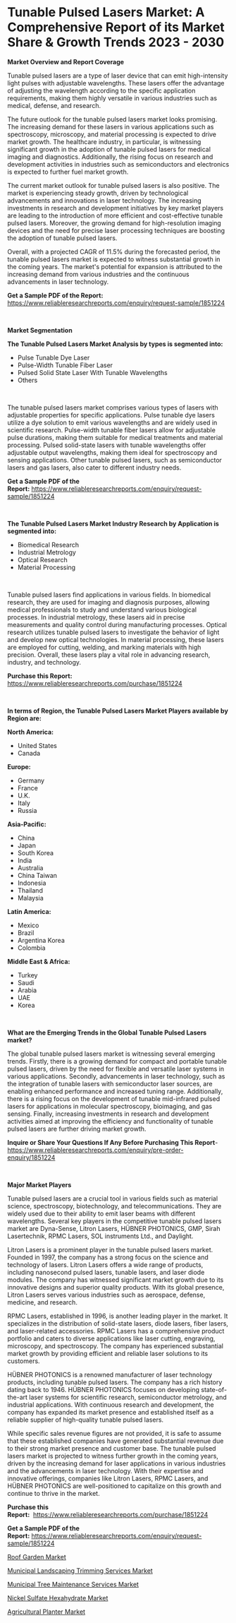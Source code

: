 <p><h1>Tunable Pulsed Lasers Market: A Comprehensive Report of its Market Share & Growth Trends 2023 - 2030</h1></p><p><strong>Market Overview and Report Coverage</strong></p>
<p><p>Tunable pulsed lasers are a type of laser device that can emit high-intensity light pulses with adjustable wavelengths. These lasers offer the advantage of adjusting the wavelength according to the specific application requirements, making them highly versatile in various industries such as medical, defense, and research.</p><p>The future outlook for the tunable pulsed lasers market looks promising. The increasing demand for these lasers in various applications such as spectroscopy, microscopy, and material processing is expected to drive market growth. The healthcare industry, in particular, is witnessing significant growth in the adoption of tunable pulsed lasers for medical imaging and diagnostics. Additionally, the rising focus on research and development activities in industries such as semiconductors and electronics is expected to further fuel market growth.</p><p>The current market outlook for tunable pulsed lasers is also positive. The market is experiencing steady growth, driven by technological advancements and innovations in laser technology. The increasing investments in research and development initiatives by key market players are leading to the introduction of more efficient and cost-effective tunable pulsed lasers. Moreover, the growing demand for high-resolution imaging devices and the need for precise laser processing techniques are boosting the adoption of tunable pulsed lasers.</p><p>Overall, with a projected CAGR of 11.5% during the forecasted period, the tunable pulsed lasers market is expected to witness substantial growth in the coming years. The market's potential for expansion is attributed to the increasing demand from various industries and the continuous advancements in laser technology.</p></p>
<p><strong>Get a Sample PDF of the Report:</strong> <a href="https://www.reliableresearchreports.com/enquiry/request-sample/1851224">https://www.reliableresearchreports.com/enquiry/request-sample/1851224</a></p>
<p>&nbsp;</p>
<p><strong>Market Segmentation</strong></p>
<p><strong>The Tunable Pulsed Lasers Market Analysis by types is segmented into:</strong></p>
<p><ul><li>Pulse Tunable Dye Laser</li><li>Pulse-Width Tunable Fiber Laser</li><li>Pulsed Solid State Laser With Tunable Wavelengths</li><li>Others</li></ul></p>
<p>&nbsp;</p>
<p><p>The tunable pulsed lasers market comprises various types of lasers with adjustable properties for specific applications. Pulse tunable dye lasers utilize a dye solution to emit various wavelengths and are widely used in scientific research. Pulse-width tunable fiber lasers allow for adjustable pulse durations, making them suitable for medical treatments and material processing. Pulsed solid-state lasers with tunable wavelengths offer adjustable output wavelengths, making them ideal for spectroscopy and sensing applications. Other tunable pulsed lasers, such as semiconductor lasers and gas lasers, also cater to different industry needs.</p></p>
<p><strong>Get a Sample PDF of the Report:</strong>&nbsp;<a href="https://www.reliableresearchreports.com/enquiry/request-sample/1851224">https://www.reliableresearchreports.com/enquiry/request-sample/1851224</a></p>
<p>&nbsp;</p>
<p><strong>The Tunable Pulsed Lasers Market Industry Research by Application is segmented into:</strong></p>
<p><ul><li>Biomedical Research</li><li>Industrial Metrology</li><li>Optical Research</li><li>Material Processing</li></ul></p>
<p>&nbsp;</p>
<p><p>Tunable pulsed lasers find applications in various fields. In biomedical research, they are used for imaging and diagnosis purposes, allowing medical professionals to study and understand various biological processes. In industrial metrology, these lasers aid in precise measurements and quality control during manufacturing processes. Optical research utilizes tunable pulsed lasers to investigate the behavior of light and develop new optical technologies. In material processing, these lasers are employed for cutting, welding, and marking materials with high precision. Overall, these lasers play a vital role in advancing research, industry, and technology.</p></p>
<p><strong>Purchase this Report:</strong>&nbsp; <a href="https://www.reliableresearchreports.com/purchase/1851224">https://www.reliableresearchreports.com/purchase/1851224</a></p>
<p>&nbsp;</p>
<p><strong>In terms of Region, the Tunable Pulsed Lasers Market Players available by Region are:</strong></p>
<p>
    <p> <strong> North America: </strong>
        <ul>
            <li>United States</li>
            <li>Canada</li>
        </ul>
        </p> 
    <p> <strong> Europe: </strong>
        <ul>
            <li>Germany</li>
            <li>France</li>
            <li>U.K.</li>
            <li>Italy</li>
            <li>Russia</li>
        </ul>
        </p> 
    <p> <strong> Asia-Pacific: </strong>
        <ul>
            <li>China</li>
            <li>Japan</li>
            <li>South Korea</li>
            <li>India</li>
            <li>Australia</li>
            <li>China Taiwan</li>
            <li>Indonesia</li>
            <li>Thailand</li>
            <li>Malaysia</li>
        </ul>
        </p> 
    <p> <strong> Latin America: </strong>
        <ul>
            <li>Mexico</li>
            <li>Brazil</li>
            <li>Argentina Korea</li>
            <li>Colombia</li>
        </ul>
        </p> 
    <p> <strong> Middle East & Africa: </strong>
        <ul>
            <li>Turkey</li>
            <li>Saudi</li>
            <li>Arabia</li>
            <li>UAE</li>
            <li>Korea</li>
        </ul>
    </p>
    </p>
<p>&nbsp;</p>
<p><strong>What are the Emerging Trends in the Global Tunable Pulsed Lasers market?</strong></p>
<p><p>The global tunable pulsed lasers market is witnessing several emerging trends. Firstly, there is a growing demand for compact and portable tunable pulsed lasers, driven by the need for flexible and versatile laser systems in various applications. Secondly, advancements in laser technology, such as the integration of tunable lasers with semiconductor laser sources, are enabling enhanced performance and increased tuning range. Additionally, there is a rising focus on the development of tunable mid-infrared pulsed lasers for applications in molecular spectroscopy, bioimaging, and gas sensing. Finally, increasing investments in research and development activities aimed at improving the efficiency and functionality of tunable pulsed lasers are further driving market growth.</p></p>
<p><strong>Inquire or Share Your Questions If Any Before Purchasing This Report</strong>- <a href="https://www.reliableresearchreports.com/enquiry/pre-order-enquiry/1851224">https://www.reliableresearchreports.com/enquiry/pre-order-enquiry/1851224</a></p>
<p>&nbsp;</p>
<p><strong>Major Market Players</strong></p>
<p><p>Tunable pulsed lasers are a crucial tool in various fields such as material science, spectroscopy, biotechnology, and telecommunications. They are widely used due to their ability to emit laser beams with different wavelengths. Several key players in the competitive tunable pulsed lasers market are Dyna-Sense, Litron Lasers, HÜBNER PHOTONICS, GMP, Sirah Lasertechnik, RPMC Lasers, SOL instruments Ltd., and Daylight.</p><p>Litron Lasers is a prominent player in the tunable pulsed lasers market. Founded in 1997, the company has a strong focus on the science and technology of lasers. Litron Lasers offers a wide range of products, including nanosecond pulsed lasers, tunable lasers, and laser diode modules. The company has witnessed significant market growth due to its innovative designs and superior quality products. With its global presence, Litron Lasers serves various industries such as aerospace, defense, medicine, and research.</p><p>RPMC Lasers, established in 1996, is another leading player in the market. It specializes in the distribution of solid-state lasers, diode lasers, fiber lasers, and laser-related accessories. RPMC Lasers has a comprehensive product portfolio and caters to diverse applications like laser cutting, engraving, microscopy, and spectroscopy. The company has experienced substantial market growth by providing efficient and reliable laser solutions to its customers.</p><p>HÜBNER PHOTONICS is a renowned manufacturer of laser technology products, including tunable pulsed lasers. The company has a rich history dating back to 1946. HÜBNER PHOTONICS focuses on developing state-of-the-art laser systems for scientific research, semiconductor metrology, and industrial applications. With continuous research and development, the company has expanded its market presence and established itself as a reliable supplier of high-quality tunable pulsed lasers.</p><p>While specific sales revenue figures are not provided, it is safe to assume that these established companies have generated substantial revenue due to their strong market presence and customer base. The tunable pulsed lasers market is projected to witness further growth in the coming years, driven by the increasing demand for laser applications in various industries and the advancements in laser technology. With their expertise and innovative offerings, companies like Litron Lasers, RPMC Lasers, and HÜBNER PHOTONICS are well-positioned to capitalize on this growth and continue to thrive in the market.</p></p>
<p><strong>Purchase this Report:</strong>&nbsp;&nbsp;<a href="https://www.reliableresearchreports.com/purchase/1851224">https://www.reliableresearchreports.com/purchase/1851224</a></p>
<p></p>
<p><strong>Get a Sample PDF of the Report:</strong>&nbsp;<a href="https://www.reliableresearchreports.com/enquiry/request-sample/1851224">https://www.reliableresearchreports.com/enquiry/request-sample/1851224</a></p>
<p><p><a href="https://www.linkedin.com/pulse/roof-garden-market-size-share-amp-trends-analysis-report-9jmjf/">Roof Garden Market</a></p><p><a href="https://github.com/smritireportprime/Market-Research-Report-List-1/blob/main/municipal-landscaping-trimming-services-market.md">Municipal Landscaping Trimming Services Market</a></p><p><a href="https://github.com/jhonwin654/Market-Research-Report-List-1/blob/main/municipal-tree-maintenance-services-market.md">Municipal Tree Maintenance Services Market</a></p><p><a href="https://medium.com/@christopherbennett19/nickel-sulfate-hexahydrate-market-size-and-market-trends-complete-industry-overview-2023-to-2030-4a7519a3b090">Nickel Sulfate Hexahydrate Market</a></p><p><a href="https://www.linkedin.com/pulse/agricultural-planter-market-insights-players-forecast-jcarf/">Agricultural Planter Market</a></p></p>